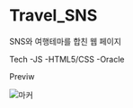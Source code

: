 # Travel_SNS
SNS와 여행테마를 합친 웹 페이지

Tech
-JS
-HTML5/CSS
-Oracle

Previw

![마커](https://user-images.githubusercontent.com/81290520/127282646-65d76f6b-b1a3-404e-8b6d-76725373f240.png)
